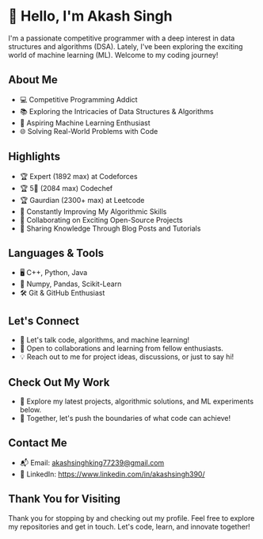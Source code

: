 # 👋 Hello, I'm Akash Singh


I'm a passionate competitive programmer with a deep interest in data structures and algorithms (DSA). Lately, I've been exploring the exciting world of machine learning (ML). Welcome to my coding journey!

## About Me

- 💻 Competitive Programming Addict
- 📚 Exploring the Intricacies of Data Structures & Algorithms
- 🤖 Aspiring Machine Learning Enthusiast
- 🌐 Solving Real-World Problems with Code

## Highlights

- 🏆 Expert (1892 max) at Codeforces
- 🏆 5🌟 (2084 max) Codechef
- 🏆 Gaurdian (2300+ max) at Leetcode
- 🧠 Constantly Improving My Algorithmic Skills
- 🤝 Collaborating on Exciting Open-Source Projects
- 📝 Sharing Knowledge Through Blog Posts and Tutorials

## Languages & Tools

- 🖥️ C++, Python, Java
- 🧠 Numpy, Pandas, Scikit-Learn
- 🛠️ Git & GitHub Enthusiast

## Let's Connect

- 📩 Let's talk code, algorithms, and machine learning!
- 👋 Open to collaborations and learning from fellow enthusiasts.
- 💡 Reach out to me for project ideas, discussions, or just to say hi!

## Check Out My Work

- 🌟 Explore my latest projects, algorithmic solutions, and ML experiments below.
- 🚀 Together, let's push the boundaries of what code can achieve!

## Contact Me

- 📬 Email: akashsinghking77239@gmail.com
- 💼 LinkedIn: https://www.linkedin.com/in/akashsingh390/

## Thank You for Visiting

Thank you for stopping by and checking out my profile. Feel free to explore my repositories and get in touch. Let's code, learn, and innovate together!

